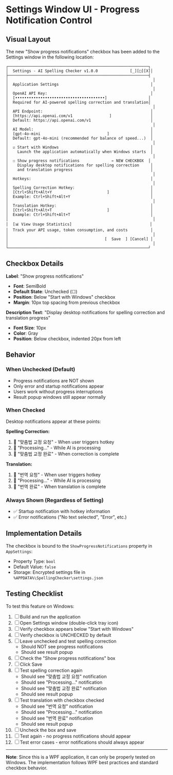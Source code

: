 # Settings Window UI - Progress Notification Control

## Visual Layout

The new "Show progress notifications" checkbox has been added to the Settings window in the following location:

```
┌─────────────────────────────────────────────────────────────┐
│  Settings - AI Spelling Checker v1.0.0              [_][□][X]│
├─────────────────────────────────────────────────────────────┤
│                                                               │
│  Application Settings                                        │
│                                                               │
│  OpenAI API Key:                                             │
│  [•••••••••••••••••••••••••••••••••••••••]                  │
│  Required for AI-powered spelling correction and translation│
│                                                               │
│  API Endpoint:                                               │
│  [https://api.openai.com/v1                ]                 │
│  Default: https://api.openai.com/v1                          │
│                                                               │
│  AI Model:                                                   │
│  [gpt-4o-mini                             ]                  │
│  Default: gpt-4o-mini (recommended for balance of speed...)  │
│                                                               │
│  ☑ Start with Windows                                        │
│    Launch the application automatically when Windows starts  │
│                                                               │
│  ☐ Show progress notifications              ← NEW CHECKBOX  │
│    Display desktop notifications for spelling correction     │
│    and translation progress                                  │
│                                                               │
│  Hotkeys:                                                    │
│                                                               │
│  Spelling Correction Hotkey:                                 │
│  [Ctrl+Shift+Alt+Y                        ]                  │
│  Example: Ctrl+Shift+Alt+Y                                   │
│                                                               │
│  Translation Hotkey:                                         │
│  [Ctrl+Shift+Alt+T                        ]                  │
│  Example: Ctrl+Shift+Alt+T                                   │
│                                                               │
│  [📊 View Usage Statistics]                                  │
│  Track your API usage, token consumption, and costs          │
│                                                               │
│                                          [  Save  ] [Cancel] │
│                                                               │
└─────────────────────────────────────────────────────────────┘
```

## Checkbox Details

**Label**: "Show progress notifications"
- **Font**: SemiBold
- **Default State**: Unchecked (☐)
- **Position**: Below "Start with Windows" checkbox
- **Margin**: 10px top spacing from previous checkbox

**Description Text**: "Display desktop notifications for spelling correction and translation progress"
- **Font Size**: 10px
- **Color**: Gray
- **Position**: Below checkbox, indented 20px from left

## Behavior

### When Unchecked (Default)
- Progress notifications are NOT shown
- Only error and startup notifications appear
- Users work without progress interruptions
- Result popup windows still appear normally

### When Checked
Desktop notifications appear at these points:

**Spelling Correction:**
1. 🔔 "맞춤법 교정 요청" - When user triggers hotkey
2. 🔔 "Processing..." - While AI is processing
3. 🔔 "맞춤법 교정 완료" - When correction is complete

**Translation:**
1. 🔔 "번역 요청" - When user triggers hotkey
2. 🔔 "Processing..." - While AI is processing
3. 🔔 "번역 완료" - When translation is complete

### Always Shown (Regardless of Setting)
- ✅ Startup notification with hotkey information
- ✅ Error notifications ("No text selected", "Error", etc.)

## Implementation Details

The checkbox is bound to the `ShowProgressNotifications` property in `AppSettings`:
- Property Type: `bool`
- Default Value: `false`
- Storage: Encrypted settings file in `%APPDATA%\SpellingChecker\settings.json`

## Testing Checklist

To test this feature on Windows:

1. ☐ Build and run the application
2. ☐ Open Settings window (double-click tray icon)
3. ☐ Verify checkbox appears below "Start with Windows"
4. ☐ Verify checkbox is UNCHECKED by default
5. ☐ Leave unchecked and test spelling correction
   - Should NOT see progress notifications
   - Should see result popup
6. ☐ Check the "Show progress notifications" box
7. ☐ Click Save
8. ☐ Test spelling correction again
   - Should see "맞춤법 교정 요청" notification
   - Should see "Processing..." notification
   - Should see "맞춤법 교정 완료" notification
   - Should see result popup
9. ☐ Test translation with checkbox checked
   - Should see "번역 요청" notification
   - Should see "Processing..." notification
   - Should see "번역 완료" notification
   - Should see result popup
10. ☐ Uncheck the box and save
11. ☐ Test again - no progress notifications should appear
12. ☐ Test error cases - error notifications should always appear

---

**Note**: Since this is a WPF application, it can only be properly tested on Windows. The implementation follows WPF best practices and standard checkbox behavior.
